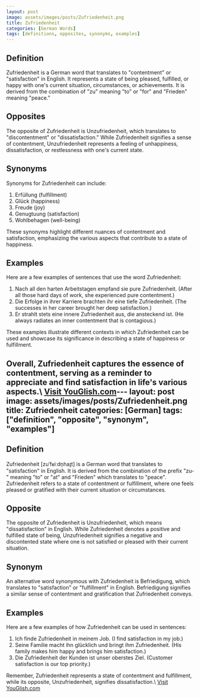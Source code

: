 ```yaml
---
layout: post
image: assets/images/posts/Zufriedenheit.png
title: Zufriedenheit
categories: [German Words]
tags: [definitions, opposites, synonyms, examples]
---
```


## Definition
Zufriedenheit is a German word that translates to "contentment" or "satisfaction" in English. It represents a state of being pleased, fulfilled, or happy with one's current situation, circumstances, or achievements. It is derived from the combination of "zu" meaning "to" or "for" and "Frieden" meaning "peace."

## Opposites
The opposite of Zufriedenheit is Unzufriedenheit, which translates to "discontentment" or "dissatisfaction." While Zufriedenheit signifies a sense of contentment, Unzufriedenheit represents a feeling of unhappiness, dissatisfaction, or restlessness with one's current state.

## Synonyms
Synonyms for Zufriedenheit can include:

1. Erfüllung (fulfillment)
2. Glück (happiness)
3. Freude (joy)
4. Genugtuung (satisfaction)
5. Wohlbehagen (well-being)

These synonyms highlight different nuances of contentment and satisfaction, emphasizing the various aspects that contribute to a state of happiness.

## Examples
Here are a few examples of sentences that use the word Zufriedenheit:

1. Nach all den harten Arbeitstagen empfand sie pure Zufriedenheit. (After all those hard days of work, she experienced pure contentment.)
2. Die Erfolge in ihrer Karriere brachten ihr eine tiefe Zufriedenheit. (The successes in her career brought her deep satisfaction.)
3. Er strahlt stets eine innere Zufriedenheit aus, die ansteckend ist. (He always radiates an inner contentment that is contagious.)

These examples illustrate different contexts in which Zufriedenheit can be used and showcase its significance in describing a state of happiness or fulfillment.

Overall, Zufriedenheit captures the essence of contentment, serving as a reminder to appreciate and find satisfaction in life's various aspects.\ <a id="yg-widget-0" class="youglish-widget" data-query="Zufriedenheit" data-lang="german" data-components="8412" data-auto-start="0" data-bkg-color="theme_light" data-title="How%20to%20pronounce%20Zufriedenheit%20in%20German"  rel="nofollow" href="https://youglish.com">Visit YouGlish.com</a><script async src="https://youglish.com/public/emb/widget.js" charset="utf-8"></script>---
layout: post
image: assets/images/posts/Zufriedenheit.png
title: Zufriedenheit
categories: [German]
tags: ["definition", "opposite", "synonym", "examples"]
---

## Definition

Zufriedenheit [zuˈfʁiːdn̩haɪ̯t] is a German word that translates to "satisfaction" in English. It is derived from the combination of the prefix "zu-" meaning "to" or "at" and "Frieden" which translates to "peace". Zufriedenheit refers to a state of contentment or fulfillment, where one feels pleased or gratified with their current situation or circumstances.

## Opposite

The opposite of Zufriedenheit is Unzufriedenheit, which means "dissatisfaction" in English. While Zufriedenheit denotes a positive and fulfilled state of being, Unzufriedenheit signifies a negative and discontented state where one is not satisfied or pleased with their current situation.

## Synonym

An alternative word synonymous with Zufriedenheit is Befriedigung, which translates to "satisfaction" or "fulfillment" in English. Befriedigung signifies a similar sense of contentment and gratification that Zufriedenheit conveys.

## Examples

Here are a few examples of how Zufriedenheit can be used in sentences:

1. Ich finde Zufriedenheit in meinem Job. (I find satisfaction in my job.)
2. Seine Familie macht ihn glücklich und bringt ihm Zufriedenheit. (His family makes him happy and brings him satisfaction.)
3. Die Zufriedenheit der Kunden ist unser oberstes Ziel. (Customer satisfaction is our top priority.)

Remember, Zufriedenheit represents a state of contentment and fulfillment, while its opposite, Unzufriedenheit, signifies dissatisfaction.\ <a id="yg-widget-0" class="youglish-widget" data-query="Zufriedenheit" data-lang="german" data-components="8412" data-auto-start="0" data-bkg-color="theme_light" data-title="How%20to%20pronounce%20Zufriedenheit%20in%20German"  rel="nofollow" href="https://youglish.com">Visit YouGlish.com</a><script async src="https://youglish.com/public/emb/widget.js" charset="utf-8"></script>